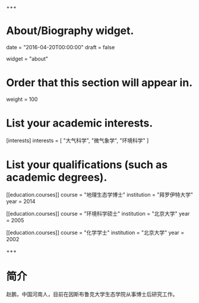+++
# About/Biography widget.

date = "2016-04-20T00:00:00"
draft = false

widget = "about"

# Order that this section will appear in.
weight = 100

# List your academic interests.
[interests]
  interests = [
    "大气科学",
    "微气象学",
    "环境科学"
  ]

# List your qualifications (such as academic degrees).
[[education.courses]]
  course = "地理生态学博士"
  institution = "拜罗伊特大学"
  year = 2014

[[education.courses]]
  course = "环境科学硕士"
  institution = "北京大学"
  year = 2005

[[education.courses]]
  course = "化学学士"
  institution = "北京大学"
  year = 2002
 
+++

# 简介

赵鹏，中国河南人，目前在因斯布鲁克大学生态学院从事博士后研究工作。